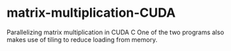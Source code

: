 # matrix-multiplication-CUDA
Parallelizing matrix multiplication in CUDA C
One of the two programs also makes use of tiling to reduce loading from memory.
